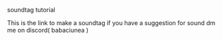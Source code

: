 soundtag tutorial

This is the link to make a soundtag 
if you have a suggestion for sound dm me on discord( babaciunea ) 
